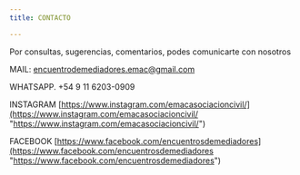 ```yaml
---
title: CONTACTO

---
```

Por consultas, sugerencias, comentarios, podes comunicarte con nosotros

MAIL:  encuentrodemediadores.emac@gmail.com

WHATSAPP.   +54 9 11 6203-0909

INSTAGRAM [https://www.instagram.com/emacasociacioncivil/](https://www.instagram.com/emacasociacioncivil/ "https://www.instagram.com/emacasociacioncivil/")

FACEBOOK  [https://www.facebook.com/encuentrosdemediadores](https://www.facebook.com/encuentrosdemediadores "https://www.facebook.com/encuentrosdemediadores")